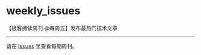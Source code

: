 # weekly_issues
【极客阅读周刊 @每周五】发布最热门技术文章

---

请在 [Issues](https://github.com/geeker-read/weekly_issues/issues) 里查看每期周刊。
